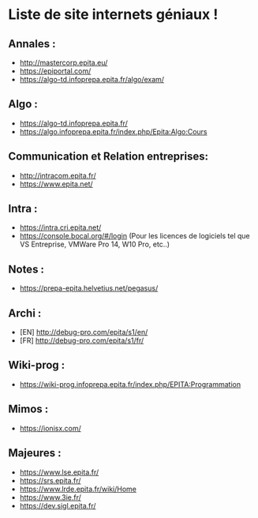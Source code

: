 # Liste de site internets géniaux !

## Annales :
* http://mastercorp.epita.eu/
* https://epiportal.com/
* https://algo-td.infoprepa.epita.fr/algo/exam/

## Algo :
* https://algo-td.infoprepa.epita.fr/
* https://algo.infoprepa.epita.fr/index.php/Epita:Algo:Cours

## Communication et Relation entreprises:
* http://intracom.epita.fr/
* https://www.epita.net/

## Intra :
* https://intra.cri.epita.net/
* https://console.bocal.org/#/login (Pour les licences de logiciels tel que VS Entreprise, VMWare Pro 14, W10 Pro, etc..)

## Notes :
* https://prepa-epita.helvetius.net/pegasus/

## Archi :
* [EN] http://debug-pro.com/epita/s1/en/
* [FR] http://debug-pro.com/epita/s1/fr/

## Wiki-prog :
* https://wiki-prog.infoprepa.epita.fr/index.php/EPITA:Programmation

## Mimos :
* https://ionisx.com/

## Majeures :
* https://www.lse.epita.fr/
* https://srs.epita.fr/
* https://www.lrde.epita.fr/wiki/Home
* https://www.3ie.fr/
* https://dev.sigl.epita.fr/
